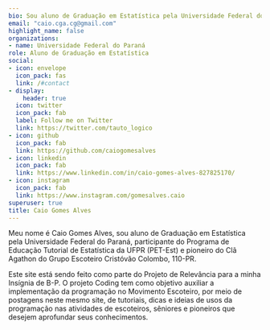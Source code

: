 ```yaml
---
bio: Sou aluno de Graduação em Estatística pela Universidade Federal do Paraná e pioneiro do Clã Agathon do Grupo Escoteiro Cristóvão Colombo, 110/PR.
email: "caio.cga.cg@gmail.com"
highlight_name: false
organizations:
- name: Universidade Federal do Paraná
role: Aluno de Graduação em Estatística
social:
- icon: envelope
  icon_pack: fas
  link: /#contact
- display:
    header: true
  icon: twitter
  icon_pack: fab
  label: Follow me on Twitter
  link: https://twitter.com/tauto_logico
- icon: github
  icon_pack: fab
  link: https://github.com/caiogomesalves
- icon: linkedin
  icon_pack: fab
  link: https://www.linkedin.com/in/caio-gomes-alves-827825170/
- icon: instagram
  icon_pack: fab
  link: https://www.instagram.com/gomesalves.caio
superuser: true
title: Caio Gomes Alves
---
```


Meu nome é Caio Gomes Alves, sou aluno de Graduação em Estatística pela Universidade Federal do Paraná, participante do Programa de Educação Tutorial de Estatística da UFPR (PET-Est) e pioneiro do Clã Agathon do Grupo Escoteiro Cristóvão Colombo, 110-PR.

Este site está sendo feito como parte do Projeto de Relevância para a minha Insígnia de B-P. O projeto Coding tem como objetivo auxiliar a implementação da programação no Movimento Escoteiro, por meio de postagens neste mesmo site, de tutoriais, dicas e ideias de usos da programação nas atividades de escoteiros, sêniores e pioneiros que desejem aprofundar seus conhecimentos.